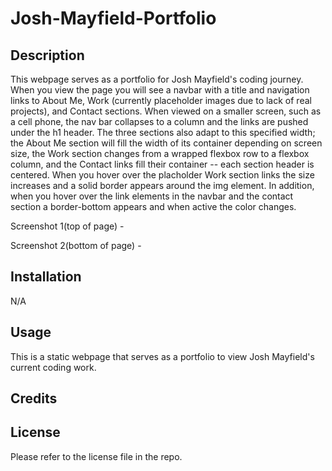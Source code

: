 # Josh-Mayfield-Portfolio

## Description

This webpage serves as a portfolio for Josh Mayfield's coding journey. When you view the page you will see a navbar with a title and navigation links to About Me, Work (currently placeholder images due to lack of real projects), and Contact sections. When viewed on a smaller screen, such as a cell phone, the nav bar collapses to a column and the links are pushed under the h1 header. The three sections also adapt to this specified width; the About Me section will fill the width of its container depending on screen size, the Work section changes from a wrapped flexbox row to a flexbox column, and the Contact links fill their container -- each section header is centered. When you hover over the placholder Work section links the size increases and a solid border appears around the img element. In addition, when you hover over the link elements in the navbar and the contact section a border-bottom appears and when active the color changes.

Screenshot 1(top of page) -

Screenshot 2(bottom of page) - 

## Installation

N/A

## Usage

This is a static webpage that serves as a portfolio to view Josh Mayfield's current coding work.

## Credits

## License

Please refer to the license file in the repo.